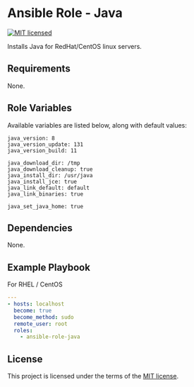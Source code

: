 # Ansible Role - Java

[![MIT licensed](https://img.shields.io/badge/license-MIT-blue.svg)](https://raw.githubusercontent.com/wolffaxn/ansible-role-java/master/LICENSE)

Installs Java for RedHat/CentOS linux servers.

## Requirements

None.

## Role Variables

Available variables are listed below, along with default values:

    java_version: 8
    java_version_update: 131
    java_version_build: 11

    java_download_dir: /tmp
    java_download_cleanup: true
    java_install_dir: /usr/java
    java_install_jce: true
    java_link_default: default
    java_link_binaries: true

    java_set_java_home: true

## Dependencies

None.

## Example Playbook

For RHEL / CentOS

```yaml
---
- hosts: localhost
  become: true
  become_method: sudo
  remote_user: root
  roles:
    - ansible-role-java
```
## License

This project is licensed under the terms of the [MIT license](LICENSE).
